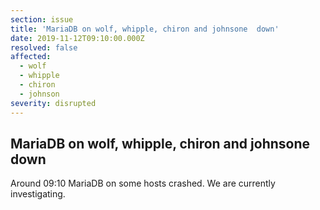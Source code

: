 ```yaml
---
section: issue
title: 'MariaDB on wolf, whipple, chiron and johnsone  down'
date: 2019-11-12T09:10:00.000Z
resolved: false
affected:
  - wolf
  - whipple
  - chiron
  - johnson
severity: disrupted
---
```

## MariaDB on wolf, whipple, chiron and johnsone down

Around 09:10 MariaDB on some hosts crashed. We are currently investigating.
